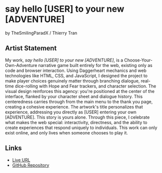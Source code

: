 # say hello [USER] to your new [ADVENTURE]

by TheSmilingParadX / Thierry Tran

## Artist Statement

My work, *say hello [USER] to your new [ADVENTURE]*, is a Choose-Your-Own-Adventure narrative game built entirely for the web, existing only as code and browser interaction. Using Daggerheart mechanics and web technologies like HTML, CSS, and JavaScript, I designed the project to make player choices genuinely matter through branching dialogue, real-time dice-rolling with Hope and Fear trackers, and character selection. The visual design reinforces this agency: you're positioned at the center of the interface, flanked by your character sheet and dialogue history. This centeredness carries through from the main menu to the thank you page, creating a cohesive experience. The artwork's title personalizes that experience, addressing you directly as [USER] entering your own [ADVENTURE]. This story is yours alone. Through this piece, I celebrate what makes the web special: interactivity, directness, and the ability to create experiences that respond uniquely to individuals. This work can only exist online, and only lives when someone chooses to play it.

## Links

- [Live URL](https://thesmilingparadx.github.io/cyoa-net-art/main-menu.html)
- [GitHub Repository](https://github.com/TheSmilingParadX/cyoa-net-art)